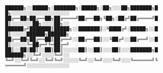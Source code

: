                     
                                     
                                                                                                                                       
                                     
                                                                                                                                       


██████╗░░█████╗░███████╗░█████╗░██╗░░░██╗███████╗██╗░░░░░░░░░░░░░░░░░░░
██╔══██╗██╔══██╗██╔════╝██╔══██╗╚██╗░██╔╝██╔════╝██║░░░░░░░██╗░░░░██╗░░
██████╔╝███████║█████╗░░███████║░╚████╔╝░█████╗░░██║░░░░░██████╗██████╗
██╔══██╗██╔══██║██╔══╝░░██╔══██║░░╚██╔╝░░██╔══╝░░██║░░░░░╚═██╔═╝╚═██╔═╝
██║░░██║██║░░██║██║░░░░░██║░░██║░░░██║░░░███████╗███████╗░░╚═╝░░░░╚═╝░░
╚═╝░░╚═╝╚═╝░░╚═╝╚═╝░░░░░╚═╝░░╚═╝░░░╚═╝░░░╚══════╝╚══════╝░░░░░░░░░░░░░░
